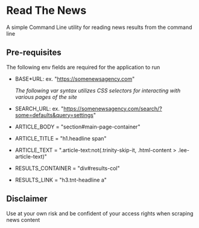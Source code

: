 # Read The News

A simple Command Line utility for reading news results from the command line

## Pre-requisites

The following env fields are required for the application to run

- BASE\*URL: ex. "https://somenewsagency.com"

  _The following var syntax utilizes CSS selectors for interacting with various pages of the site_

- SEARCH_URL: ex. "https://somenewsagency.com/search/?some=defaults&query=settings"
- ARTICLE_BODY = "section#main-page-container"
- ARTICLE_TITLE = "h1.headline span"
- ARTICLE_TEXT = ".article-text:not(.trinity-skip-it, .html-content > .lee-article-text)"
- RESULTS_CONTAINER = "div#results-col"
- RESULTS_LINK = "h3.tnt-headline a"

## Disclaimer

Use at your own risk and be confident of your access rights when scraping news content
